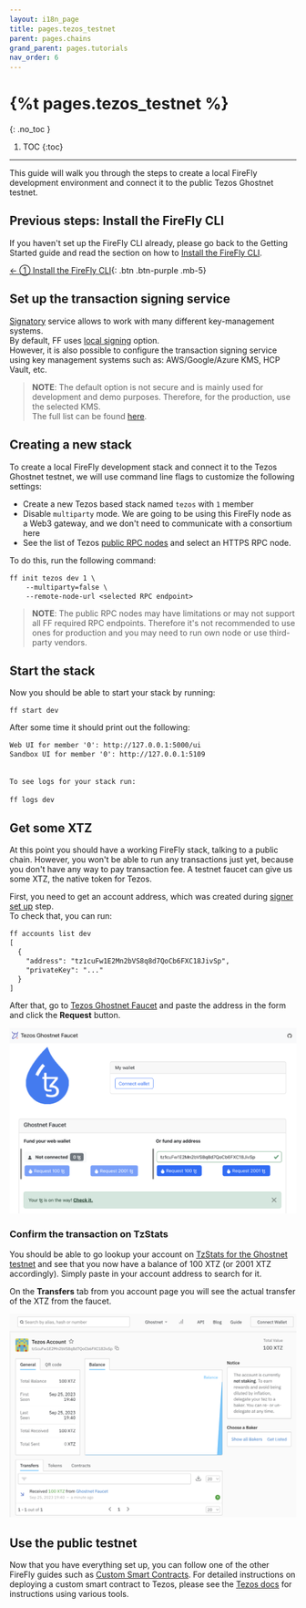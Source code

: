 ```yaml
---
layout: i18n_page
title: pages.tezos_testnet
parent: pages.chains
grand_parent: pages.tutorials
nav_order: 6
---
```


# {%t pages.tezos_testnet %}
{: .no_toc }

1. TOC
{:toc}

---

This guide will walk you through the steps to create a local FireFly development environment and connect it to the public Tezos Ghostnet testnet.

## Previous steps: Install the FireFly CLI

If you haven't set up the FireFly CLI already, please go back to the Getting Started guide and read the section on how to [Install the FireFly CLI](../../gettingstarted/firefly_cli.md).

[← ① Install the FireFly CLI](../../gettingstarted/firefly_cli.md){: .btn .btn-purple .mb-5}

## Set up the transaction signing service <a name="signatory"></a>

[Signatory](https://signatory.io/) service allows to work with many different key-management systems.\
By default, FF uses [local signing](https://signatory.io/docs/file_based) option.\
However, it is also possible to configure the transaction signing service using key management systems such as: AWS/Google/Azure KMS, HCP Vault, etc.
> **NOTE**: The default option is not secure and is mainly used for development and demo purposes. Therefore, for the production, use the selected KMS.\
The full list can be found [here](https://github.com/ecadlabs/signatory#backend-kmshsm-support-status).

## Creating a new stack

To create a local FireFly development stack and connect it to the Tezos Ghostnet testnet, we will use command line flags to customize the following settings:

- Create a new Tezos based stack named `tezos` with `1` member
- Disable `multiparty` mode. We are going to be using this FireFly node as a Web3 gateway, and we don't need to communicate with a consortium here
- See the list of Tezos [public RPC nodes](https://tezostaquito.io/docs/rpc_nodes/) and select an HTTPS RPC node.

To do this, run the following command:

```
ff init tezos dev 1 \
    --multiparty=false \
    --remote-node-url <selected RPC endpoint>
```

> **NOTE**: The public RPC nodes may have limitations or may not support all FF required RPC endpoints. Therefore it's not recommended to use ones for production and you may need to run own node or use third-party vendors.

## Start the stack

Now you should be able to start your stack by running:

```
ff start dev
```

After some time it should print out the following:

```
Web UI for member '0': http://127.0.0.1:5000/ui
Sandbox UI for member '0': http://127.0.0.1:5109


To see logs for your stack run:

ff logs dev
```

## Get some XTZ

At this point you should have a working FireFly stack, talking to a public chain. However, you won't be able to run any transactions just yet, because you don't have any way to pay transaction fee. A testnet faucet can give us some XTZ, the native token for Tezos.

First, you need to get an account address, which was created during [signer set up](#signatory) step.\
To check that, you can run:
```
ff accounts list dev
[
  {
    "address": "tz1cuFw1E2Mn2bVS8q8d7QoCb6FXC18JivSp",
    "privateKey": "..."
  }
]
```


After that, go to [Tezos Ghostnet Faucet](https://faucet.ghostnet.teztnets.xyz/) and paste the address in the form and click the **Request** button.

![Tezos Faucet](images/tezos_faucet.png)

### Confirm the transaction on TzStats
You should be able to go lookup your account on [TzStats for the Ghostnet testnet](https://ghost.tzstats.com/) and see that you now have a balance of 100 XTZ (or 2001 XTZ accordingly). Simply paste in your account address to search for it.

On the **Transfers** tab from you account page you will see the actual transfer of the XTZ from the faucet.

![TzStats](images/tezos_explorer.png)

## Use the public testnet

Now that you have everything set up, you can follow one of the other FireFly guides such as [Custom Smart Contracts](../custom_contracts/tezos.md). For detailed instructions on deploying a custom smart contract to Tezos, please see the [Tezos docs](https://docs.tezos.com/smart-contracts/deploying) for instructions using various tools.